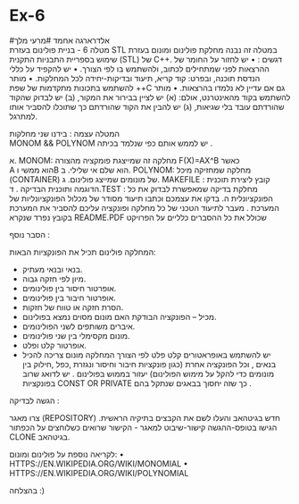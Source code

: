 # Ex-6
#אלדרארגה אחמד 
#מרעי מלך  
מטלה 6 - בניית  פולינום  בעזרת  STL 
במטלה זה נבנה מחלקת פולינום ומונום בעזרת שימוש בספריית
 התבניות התקנית (STL) של C++.
 דגשים : 
•	יש לחזור על החומר של ההרצאות לפני שמתחילים לכתוב, 
ולהשתמש בו 
לפי הצורך.
•	יש להקפיד על כללי הנדסת תוכנה, ובפרט: קוד קריא, תיעוד 
ובדיקות-יחידה לכל המחלקות.
•	מותר להשתמש בתכונות מתקדמות של שפת ++C גם אם עדיין לא 
נלמדו 
בהרצאות.
•	מותר להשתמש בקוד מהאינטרנט, אולם: (א) יש לציין בבירור את 
המקור, (ב) יש לבדוק שהקוד שהורדתם עובד בלי שגיאות, (ג) יש 
להבין את 
הקוד שהורדתם כך שתוכלו להסביר אותו למתרגל.

 
 המטלה עצמה :
  בידנו  שני מחלקות  
  MONOM && POLYNOM יש לממש אותם  כפי  שנלמד בכיתה .
  
 א. MONOM: מחלקה זה שמייצגת  פומקציה מהצורה F(X)=AX^B כאשר  
A הוא 
ממשי וB הוא שלם אי שלילי.
ב.	POLYNOM: מחלקה שמחזיקה מיכל (CONTAINER) של מונומים שמייצג 
פולינום.
ג. MAKEFILE : קובץ ליצירת  תוכנית הדוגמה ותוכנית הבדיקה . 
ד.TEST : מחלקת בדיקה שמאפשרת לבדוק את כל הפונקציונלית 
ה. בדקו את עצמכם וכתבו תיעוד מסודר של מכלול הפונקציונליות של 
המערכת . מעבר לתיעוד
הטכני של כל מחלקה ופונקציה עליכם להסביר את המערכת בקובץ נפרד 
שנקרא README.PDF
שכולל את כל ההסברים כלליים על הפרויקט 
 
 הסבר נוסף  :
 
המחלקה פולינום תכיל את הפונקציות הבאות:
*	בנאי ובנאי מעתיק.
*	מיון לפי חזקה גבוה.
*	אופרטור חיסור בין פולינומים.
*	אופרטור חיבור בין פולינומים.
*	הסרת חזקה או טווח של חזקות.
*	מכיל – הפונקציה הבודקת האם מונום מסוים נמצא בפולינום.
*	איברים משותפים לשני הפולינומים.
*	מונום מקסימלי בין שני פולינומים.
*	אופרטור קלט ופלט.
*  יש להשתמש באופראטורים  קלט פלט לפי הצורך 
המחלקה מונום צריכה להכיל  בנאים , וכל הפונקציה אחרת (כגון פונקציות חיבור וחיסור ונגזרת ,כפל ,חילוק  בין מונומים כדי להקל על מימוש הפולינום) יעזור בממוש בפולינום .
יש לדואג שרוב בפונקציות  CONST OR PRIVATE  כך שזה יחסוך  בבאגים  שנתקל בהם  .
 
הגשה לבדיקה :
 
 צרו מאגר (REPOSITORY) חדש בגיטהאב והעלו לשם את הקבצים בתיקיה 
הראשית.
הגישו בטופס-ההגשה קישור-שיבוט למאגר - הקישור שרואים כשלוחצים 
על 
הכפתור CLONE בגיטהאב.

לקריאה נוספת על פולינום ומונום:
•	HTTPS://EN.WIKIPEDIA.ORG/WIKI/MONOMIAL
•	HTTPS://EN.WIKIPEDIA.ORG/WIKI/POLYNOMIAL

 בהצלחה :)
